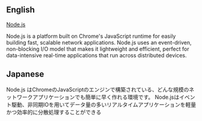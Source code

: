 ## English

[Node.js](http://nodejs.org)

Node.js is a platform built on Chrome's JavaScript runtime for easily building fast, scalable network applications. Node.js uses an event-driven, non-blocking I/O model that makes it lightweight and efficient, perfect for data-intensive real-time applications that run across distributed devices.

## Japanese

Node.js はChromeのJavaScriptのエンジンで構築されている、どんな規模のネットワークアプリケーションでも簡単に早く作れる環境です。
Node.jsはイベント駆動、非同期IOを用いてデータ量の多いリアルタイムアプリケーションを軽量かつ効率的に分散処理することができる

